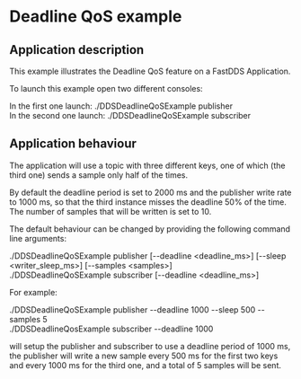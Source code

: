 # Deadline QoS example

## Application description

This example illustrates the Deadline QoS feature on a FastDDS Application.

To launch this example open two different consoles:

In the first one launch: ./DDSDeadlineQoSExample publisher  
In the second one launch: ./DDSDeadlineQoSExample subscriber

## Application behaviour

The application will use a topic with three different keys,
one of which (the third one) sends a sample only half of the times.

By default the deadline period is set to 2000 ms and the publisher write rate to 1000 ms, so
that the third instance misses the deadline 50% of the time. The number of samples that will be written is set to 10. 

The default behaviour can be changed by providing the following command line arguments:

./DDSDeadlineQoSExample publisher [--deadline &lt;deadline_ms&gt;] [--sleep &lt;writer_sleep_ms&gt;] [--samples &lt;samples&gt;]  
./DDSDeadlineQoSExample subscriber [--deadline &lt;deadline_ms&gt;]

For example:

./DDSDeadlineQoSExample publisher --deadline 1000 --sleep 500 --samples 5  
./DDSDeadlineQosExample subscriber --deadline 1000

will setup the publisher and subscriber to use a deadline period of 1000 ms, the publisher will write a new sample every 500 ms for the first two keys and every 1000 ms for the third one, and a total of 5 samples will be sent.